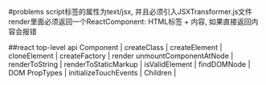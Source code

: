 #problems
script标签的属性为text/jsx, 并且必须引入JSXTransformer.js文件
render里面必须返回一个ReactComponent: HTML标签 + 内容, 如果直接返回内容会报错

##react top-level api
Component | createClass | createElement | cloneElement | createFactory | render
unmountComponentAtNode | renderToString | renderToStaticMarkup | isValidElement | findDOMNode | DOM
PropTypes | initializeTouchEvents | Children | 